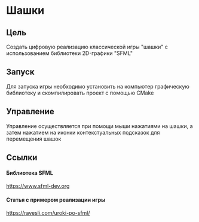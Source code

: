 # Шашки
## Цель
Создать цифровую реализацию классической игры "шашки" с использованием библиотеки 2D-графики "SFML"

## Запуск
Для запуска игры необходимо установить на компьютер графическую библиотеку и скомпилировать проект с помощью CMake
## Управление
Управление осуществляется при помощи мыши нажатиями на шашки, а затем нажатием на иконки контекстуальных подсказок для перемещения шашок

## Ссылки
#### Библиотека SFML
https://www.sfml-dev.org
#### Статья с примером реализации игры
https://ravesli.com/uroki-po-sfml/
